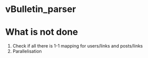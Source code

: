 # vBulletin_parser
# What is not done
1. Check if all there is 1-1 mapping for users/links and posts/links
2. Parallelisation